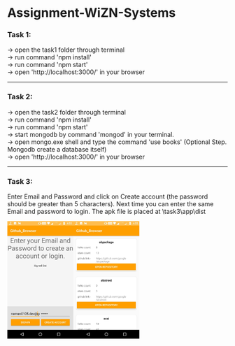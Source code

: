 # Assignment-WiZN-Systems

<h3>Task 1:</h3>

-> open the task1 folder through terminal<br>
-> run command 'npm install'<br>
-> run command 'npm start'<br>
-> open 'http://localhost:3000/' in your browser<Br>
  <hr>

<h3>Task 2:</h3>

-> open the task2 folder through terminal<br>
-> run command 'npm install'<br>
-> run command 'npm start'<br>
-> start mongodb by command 'mongod' in your terminal.<br>
-> open mongo.exe shell and type the command 'use books' (Optional Step. Mongodb create a database itself)<br>
-> open 'http://localhost:3000/' in your browser<br>

<hr>


<h3>Task 3:</h3>

Enter Email and Password and click on Create account (the password should be greater than 5 characters).
Next time you can enter the same Email and password to login.
The apk file is placed at \task3\app\dist

<img align="left" width="30%" height="30%" src="/task3/images/1.jpeg">

<img align="left" width="30%" height="30%" src="/task3/images/2.jpeg">

